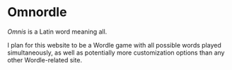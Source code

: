 # Omnordle
*Omnis* is a Latin word meaning all.

I plan for this website to be a Wordle game with all possible words played simultaneously, as well as potentially more customization options than any other Wordle-related site.
